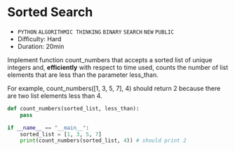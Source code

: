 # Sorted Search

- `PYTHON` `ALGORITHMIC THINKING` `BINARY` `SEARCH` `NEW` `PUBLIC`
- Difficulty: Hard
- Duration: 20min

Implement function count_numbers that accepts a sorted list of unique integers and, **efficiently** with respect to time used, counts the number of list elements that are less than the parameter less_than.

For example, count_numbers([1, 3, 5, 7], 4) should return 2 because there are two list elements less than 4.

```python
def count_numbers(sorted_list, less_than):
    pass

if __name__ == "__main__":
    sorted_list = [1, 3, 5, 7]
    print(count_numbers(sorted_list, 4)) # should print 2
```
